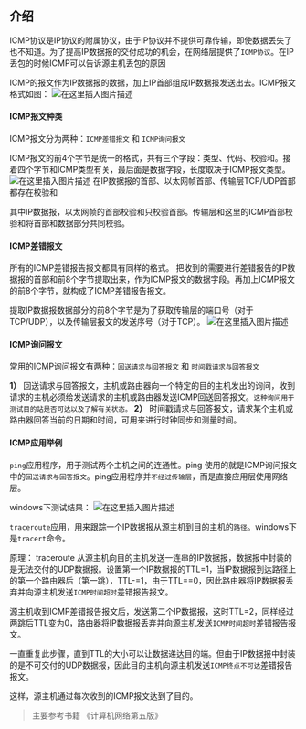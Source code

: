 ## 介绍

ICMP协议是IP协议的附属协议，由于IP协议并不提供可靠传输，即使数据丢失了也不知道。为了提高IP数据报的交付成功的机会，在网络层提供了`ICMP协议`。在IP丢包的时候ICMP可以告诉源主机丢包的原因

ICMP的报文作为IP数据报的数据，加上IP首部组成IP数据报发送出去。ICMP报文格式如图：
![在这里插入图片描述](https://img-blog.csdnimg.cn/2019110615170716.png?x-oss-process=image/watermark,type_ZmFuZ3poZW5naGVpdGk,shadow_10,text_aHR0cHM6Ly9ibG9nLmNzZG4ubmV0L3FxXzQwODYwODUy,size_16,color_FFFFFF,t_70)

#### ICMP报文种类
ICMP报文分为两种：`ICMP差错报文` 和 `ICMP询问报文`

ICMP报文的前4个字节是统一的格式，共有三个字段：类型、代码、校验和。接着四个字节和ICMP类型有关，最后面是数据字段，长度取决于ICMP报文类型。
![在这里插入图片描述](https://img-blog.csdnimg.cn/2019110615281041.png?x-oss-process=image/watermark,type_ZmFuZ3poZW5naGVpdGk,shadow_10,text_aHR0cHM6Ly9ibG9nLmNzZG4ubmV0L3FxXzQwODYwODUy,size_16,color_FFFFFF,t_70)
在IP数据报的首部、以太网帧首部、传输层TCP/UDP首部都存在校验和

其中IP数据报，以太网帧的首部校验和只校验首部。传输层和这里的ICMP首部校验和将首部和数据部分共同校验。

#### ICMP差错报文
所有的ICMP差错报告报文都具有同样的格式。
把收到的需要进行差错报告的IP数据报的首部和前8个字节提取出来，作为ICMP报文的数据字段。再加上ICMP报文的前8个字节，就构成了ICMP差错报告报文。

提取IP数据报数据部分的前8个字节是为了获取传输层的端口号（对于TCP/UDP），以及传输层报文的发送序号（对于TCP）。
![在这里插入图片描述](https://img-blog.csdnimg.cn/20191106153200331.png?x-oss-process=image/watermark,type_ZmFuZ3poZW5naGVpdGk,shadow_10,text_aHR0cHM6Ly9ibG9nLmNzZG4ubmV0L3FxXzQwODYwODUy,size_16,color_FFFFFF,t_70)

#### ICMP询问报文
常用的ICMP询问报文有两种：`回送请求与回答报文` 和 `时间戳请求与回答报文`

**1）** 回送请求与回答报文，主机或路由器向一个特定的目的主机发出的询问，收到请求的主机必须给发送请求的主机或路由器发送ICMP回送回答报文。`这种询问用于测试目的站是否可达以及了解有关状态。`
**2）** 时间戳请求与回答报文，请求某个主机或路由器回答当前的日期和时间，可用来进行时钟同步和测量时间。

#### ICMP应用举例
`ping`应用程序，用于测试两个主机之间的连通性。ping 使用的就是ICMP询问报文中的`回送请求与回答报文`。ping应用程序并`不经过传输层`，而是直接应用层使用网络层。

windows下测试结果：
![在这里插入图片描述](https://img-blog.csdnimg.cn/20191106155744990.png?x-oss-process=image/watermark,type_ZmFuZ3poZW5naGVpdGk,shadow_10,text_aHR0cHM6Ly9ibG9nLmNzZG4ubmV0L3FxXzQwODYwODUy,size_16,color_FFFFFF,t_70)

`traceroute`应用，用来跟踪一个IP数据报从源主机到目的主机的`路径`。windows下是`tracert`命令。

原理：
traceroute 从源主机向目的主机发送一连串的IP数据报，数据报中封装的是无法交付的UDP数据报。设置第一个IP数据报的TTL=1，当IP数据报到达路径上的第一个路由器后（第一跳），TTL-=1，由于TTL==0，因此路由器将IP数据报丢弃并向源主机发送`ICMP时间超时`差错报告报文。

源主机收到ICMP差错报告报文后，发送第二个IP数据报，这时TTL=2，同样经过两跳后TTL变为0，路由器将IP数据报丢弃并向源主机发送`ICMP时间超时`差错报告报文。

一直重复此步骤，直到TTL的大小可以让数据递达目的端。但由于IP数据报中封装的是不可交付的UDP数据报，因此目的主机向源主机发送`ICMP终点不可达`差错报告报文。

这样，源主机通过每次收到的ICMP报文达到了目的。

> 主要参考书籍 《计算机网络第五版》